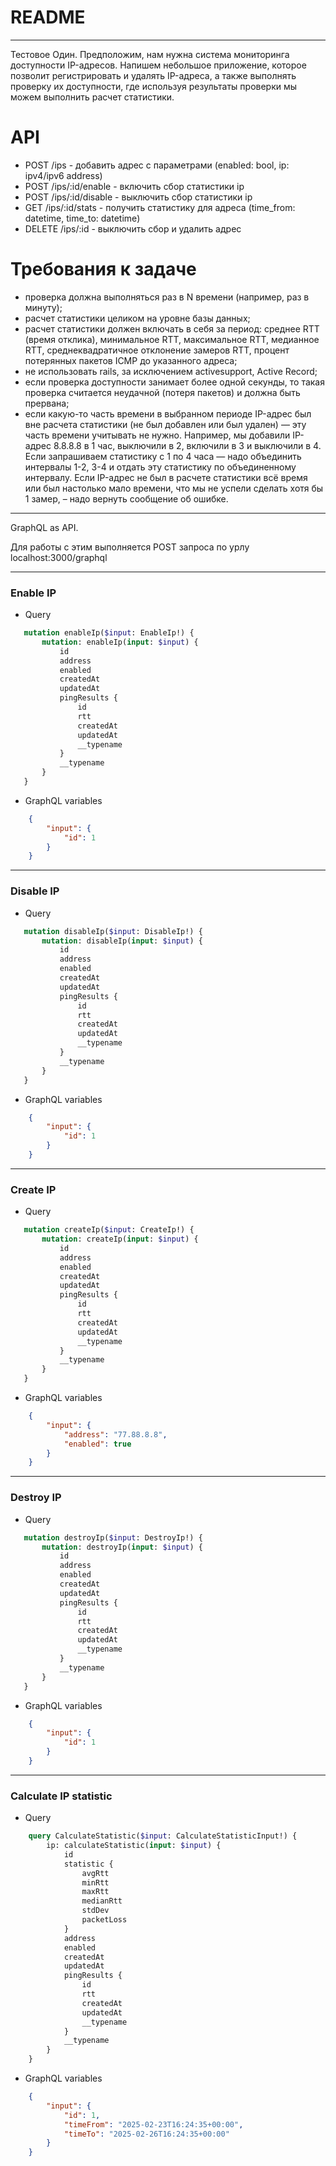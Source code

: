 # README
---

Тестовое Один.
Предположим, нам нужна система мониторинга доступности IP-адресов. Напишем небольшое приложение, которое позволит регистрировать и удалять IP-адреса, а также выполнять проверку их доступности, где используя результаты проверки мы можем выполнить расчет статистики.

# API
* POST /ips - добавить адрес с параметрами (enabled: bool, ip: ipv4/ipv6 address)
* POST /ips/:id/enable - включить сбор статистики ip
* POST /ips/:id/disable - выключить сбор статистики ip
* GET /ips/:id/stats - получить статистику для адреса (time_from: datetime, time_to: datetime)
* DELETE /ips/:id - выключить сбор и удалить адрес

# Требования к задаче
* проверка должна выполняться раз в N времени (например, раз в минуту);
* расчет статистики целиком на уровне базы данных;
* расчет статистики должен включать в себя за период: среднее RTT (время отклика), минимальное RTT, максимальное RTT, медианное RTT, среднеквадратичное отклонение замеров RTT, процент потерянных пакетов ICMP до указанного адреса;
* не использовать rails, за исключением activesupport, Active Record;
* если проверка доступности занимает более одной секунды, то такая проверка считается неудачной (потеря пакетов) и должна быть прервана;
* если какую-то часть времени в выбранном периоде IP-адрес был вне расчета статистики (не был добавлен или был удален) — эту часть времени учитывать не нужно. Например, мы добавили IP-адрес 8.8.8.8 в 1 час, выключили в 2, включили в 3 и выключили в 4. Если запрашиваем статистику с 1 по 4 часа — надо объединить интервалы 1-2, 3-4 и отдать эту статистику по объединенному интервалу. Если IP-адрес не был в расчете статистики всё время или был настолько мало времени, что мы не успели сделать хотя бы 1 замер, – надо вернуть сообщение об ошибке.

---
GraphQL as API.

Для работы с этим выполняется POST запроса по урлу localhost:3000/graphql

---
### Enable IP

* Query
```GraphQL
   mutation enableIp($input: EnableIp!) {
       mutation: enableIp(input: $input) {
           id
           address
           enabled
           createdAt
           updatedAt
           pingResults {
               id
               rtt
               createdAt
               updatedAt
               __typename
           }
           __typename
       }
   }
```
* GraphQL variables
```json
    {
        "input": {
            "id": 1
        }
    }
```

---
### Disable IP

* Query
```GraphQL
   mutation disableIp($input: DisableIp!) {
       mutation: disableIp(input: $input) {
           id
           address
           enabled
           createdAt
           updatedAt
           pingResults {
               id
               rtt
               createdAt
               updatedAt
               __typename
           }
           __typename
       }
   }
```
* GraphQL variables
```json
    {
        "input": {
            "id": 1
        }
    }
```

---
### Create IP

* Query
```GraphQL
   mutation createIp($input: CreateIp!) {
       mutation: createIp(input: $input) {
           id
           address
           enabled
           createdAt
           updatedAt
           pingResults {
               id
               rtt
               createdAt
               updatedAt
               __typename
           }
           __typename
       }
   }
```
* GraphQL variables
```json
    {
        "input": {
            "address": "77.88.8.8",
            "enabled": true
        }
    }
```

---
### Destroy IP

* Query
```GraphQL
   mutation destroyIp($input: DestroyIp!) {
       mutation: destroyIp(input: $input) {
           id
           address
           enabled
           createdAt
           updatedAt
           pingResults {
               id
               rtt
               createdAt
               updatedAt
               __typename
           }
           __typename
       }
   }
```
* GraphQL variables
```json
    {
        "input": {
            "id": 1
        }
    }
```

---
### Calculate IP statistic

* Query
```GraphQL
    query CalculateStatistic($input: CalculateStatisticInput!) {
        ip: calculateStatistic(input: $input) {
            id
            statistic {
                avgRtt
                minRtt
                maxRtt
                medianRtt
                stdDev
                packetLoss
            }
            address
            enabled
            createdAt
            updatedAt
            pingResults {
                id
                rtt
                createdAt
                updatedAt
                __typename
            }
            __typename
        }
    }
```
* GraphQL variables
```json
    {
        "input": {
            "id": 1,
            "timeFrom": "2025-02-23T16:24:35+00:00",
            "timeTo": "2025-02-26T16:24:35+00:00"
        }
    }
```
